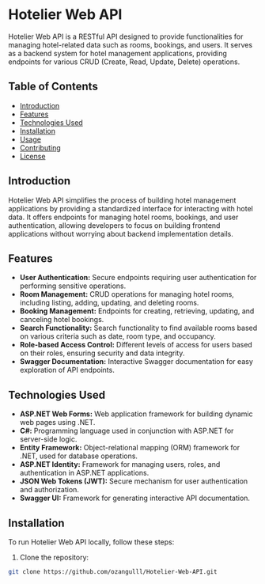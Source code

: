 # Hotelier Web API

Hotelier Web API is a RESTful API designed to provide functionalities for managing hotel-related data such as rooms, bookings, and users. It serves as a backend system for hotel management applications, providing endpoints for various CRUD (Create, Read, Update, Delete) operations.

## Table of Contents

- [Introduction](#introduction)
- [Features](#features)
- [Technologies Used](#technologies-used)
- [Installation](#installation)
- [Usage](#usage)
- [Contributing](#contributing)
- [License](#license)

## Introduction

Hotelier Web API simplifies the process of building hotel management applications by providing a standardized interface for interacting with hotel data. It offers endpoints for managing hotel rooms, bookings, and user authentication, allowing developers to focus on building frontend applications without worrying about backend implementation details.

## Features

- **User Authentication:** Secure endpoints requiring user authentication for performing sensitive operations.
- **Room Management:** CRUD operations for managing hotel rooms, including listing, adding, updating, and deleting rooms.
- **Booking Management:** Endpoints for creating, retrieving, updating, and canceling hotel bookings.
- **Search Functionality:** Search functionality to find available rooms based on various criteria such as date, room type, and occupancy.
- **Role-based Access Control:** Different levels of access for users based on their roles, ensuring security and data integrity.
- **Swagger Documentation:** Interactive Swagger documentation for easy exploration of API endpoints.

## Technologies Used

- **ASP.NET Web Forms:** Web application framework for building dynamic web pages using .NET.
- **C#:** Programming language used in conjunction with ASP.NET for server-side logic.
- **Entity Framework:** Object-relational mapping (ORM) framework for .NET, used for database operations.
- **ASP.NET Identity:** Framework for managing users, roles, and authentication in ASP.NET applications.
- **JSON Web Tokens (JWT):** Secure mechanism for user authentication and authorization.
- **Swagger UI:** Framework for generating interactive API documentation.

## Installation

To run Hotelier Web API locally, follow these steps:

1. Clone the repository:

```bash
git clone https://github.com/ozangulll/Hotelier-Web-API.git
